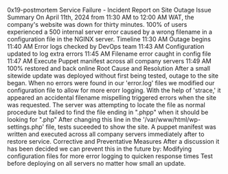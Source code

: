 0x19-postmortem
Service Failure - Incident Report on Site Outage
Issue Summary
On April 11th, 2024 from 11:30 AM to 12:00 AM WAT, the company's website was down for thirty minutes. 100% of users experienced a 500 internal server error caused by a wrong filename in a configuration file in the NGINX server.
Timeline
11:30 AM Outage begins 11:40 AM Error logs checked by DevOps team 11:43 AM Configuration updated to log extra errors 11:45 AM Filename error caught in config file 11:47 AM Execute Puppet manifest across all company servers 11:49 AM 100% restored and back online
Root Cause and Resolution
After a small sitewide update was deployed without first being tested, outage to the site began. When no errors were found in our 'error.log' files we modified our configuration file to allow for more erorr logging. With the help of 'strace,' it appeared an accidental filename mispelling triggered errors when the site was requested. The server was attempting to locate the file as normal procedure but failed to find the file ending in ".phpp" when it should be looking for ".php" After changing this line in the '/var/www/html/wp-settings.php' file, tests suceeded to show the site. A puppet manifest was written and executed across all company servers immediately after to restore service.
Corrective and Preventative Measures
After a discussion it has been decided we can prevent this in the future by:
Modifying configuration files for more error logging to quicken response times Test before deploying on all servers no matter how small an update.

